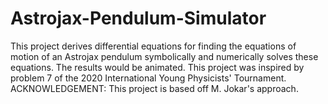 # Astrojax-Pendulum-Simulator
This project derives differential equations for finding the equations of motion of an Astrojax pendulum symbolically and numerically solves these equations. The results would be animated. This project was inspired by problem 7 of the 2020 International Young Physicists' Tournament. ACKNOWLEDGEMENT: This project is based off M. Jokar's approach.
